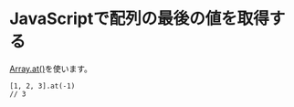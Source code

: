 # JavaScriptで配列の最後の値を取得する

[Array.at()](https://developer.mozilla.org/en-US/docs/Web/JavaScript/Reference/Global_Objects/Array/at)を使います。

```
[1, 2, 3].at(-1)
// 3
```